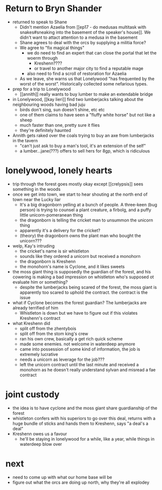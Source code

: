 # Return to Bryn Shander
- returned to speak to Shane
	- Didn't mention Azaelia from [[ep17 - do medusas multitask with snakes#sneaking into the basement of the speaker's house]].  We didn't want to attact attention to a medusa in the basement
	- Shane agrees to deal with the orcs by supplying a militia force?
	- We agree to "fix magical things"
		- we do need to find an expert that can close the portal that let the woerm through
			- Kreshenn????
			- or travel to another major city to find a reputable mage
		- also need to find a scroll of restoration for Azaelia
	- As we leave, she warns us that Lonelywood "has frequented by the worst of the worst".  Historically collected some nefarious types.
- prep for a trip to Lonelywood
	- [[annith]] really wants to buy lumber to make an extendable bridge
- in Lonelywood, [[kay lieri]] find two lumberjacks talking about the neighbouring woods having bad juju
	- birds don't sing, sun doesn't shine, etc etc
	- one of them claims to have seen a "fluffy white horse" but not like a sheep
	- much faster than one, pretty sure it flies
	- they're definitely haunted
- Annith gets raked over the coals trying to buy an axe from lumberjacks in the tavern
	- "can't just ask to buy a man's tool, it's an extension of the self"
	- a lumber...jane(???) offers to sell hers for 8gp, which is ridiculous

# lonelywood, lonely hearts
* trip through the forest goes mostly okay except [[crelypsis]] sees something in the woods
* once we get into town, we start to hear shouting at the north end of town near the Lucky liar
	* It's a big dragonborn yelling at a bunch of people.  A three-keen (bug person) is trying to counsel a plant creature, a firbolg, and a puffy little unicorn-pomeranean thing
	* the dragonborn is telling the cricket man to unsummon the unicorn thing
	* apparently it's a delivery for the cricket?
	* (theory) the dragonborn owns the plant man who bought the unicorn???
* welp, Kay's intruding
	* the cricket's name is sir whistleton
	* sounds like they ordered a unicorn but received a monohorn
	* the dragonborn is Kreshenn
	* the monohorn's name is Cyclone, and it likes sweets
* the moss giant thing is supposedly the guardian of the forest, and his cowering is making a bad impression on whistleton who's supposed ot evaluate him or something?
	* despite the lumberjacks being scared of the forest, the moss giant is apparently too scared to uphold the contract.  the contract is the issue
* what if Cyclone becomes the forest guardian?  The lumberjacks are already terrified of him
	* Whistleton is down but we have to figure out if this violates Kreshenn's contract
* what Kreshenn did
	* split off from the zhentybois
	* split off from the stom king's crew 
	* ran his own crew, basically a get rich quick scheme
	* made some enemies.  not welcome in waterdeep anymore
	* came into possession of some kind of information, the job is extremely lucrative
	* needs a unicorn as leverage for the job???
	* left the unicorn contract until the last minute and received a monohorn as he doesn't really understand sylvan and misread a fae contract

# joint custody
* the idea is to have cyclone and the moss giant share guardianship of the forest
* whistleton confers with his superiors to go over this deal, returns with a huge bundle of sticks and hands them to Kreshenn, says "a deal's a deal"
* Kreshenn owes us a favour
	* he'll be staying in lonelywood for a while, like a year, while things in waterdeep blow over

# next
* need to come up with what our home base will be
* figure out what the orcs are doing up north, why they're all explodey